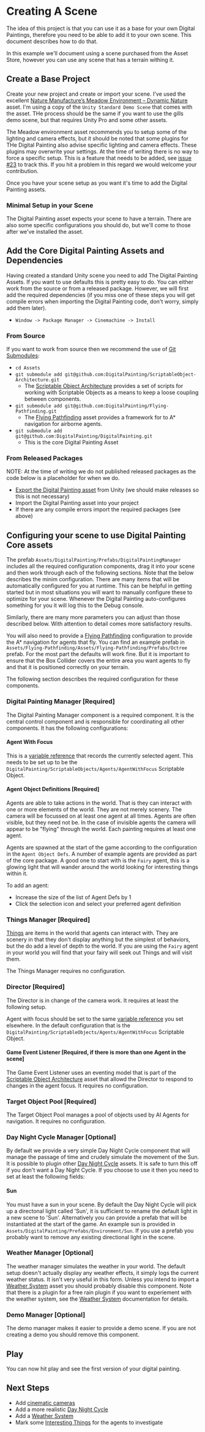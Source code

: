 ﻿# Creating A Scene

The idea of this project is that you can use it as a base for your own Digital Paintings,
therefore you need to be able to add it to your own scene. This document describes how to
do that.

In this example we'll document using a scene purchased from the Asset Store, however you 
can use any scene that has a terrain withing it.

## Create a Base Project

Create your new project and create or import your scene. I've used the excellent [Nature 
Manufacture’s Meadow Environment – Dynamic Nature](https://assetstore.unity.com/packages/3d/vegetation/meadow-environment-dynamic-nature-132195)
asset. I'm using a copy of the `Unity Standard Demo Scene` that comes with the asset.
THe process should be the same if you want to use the gills demo scene, but that requires
Unity Pro and some other assets. 

The Meadow environment 
asset recommends you to setup some of the lighting and camera effects, but it should be
noted that some plugins for THe Digital Painting also advise specific lighting and camera 
effects. These plugins may overwrite your settings. At the time of writing there is no way to force a specific setup. This is a feature that
needs to be added, see [issue #23](https://github.com/DigitalPainting/DigitalPainting/issues/23) 
to track this. If you hit a problem in this regard we would welcome your contribution.

Once you have your scene setup as you want it's time to add the Digital Painting assets.

### Minimal Setup in your Scene

The Digital Painting asset expects your scene to have a terrain. There are also some specific
configurations you should do, but we'll come to those after we've installed the asset.

## Add the Core Digital Painting Assets and Dependencies

Having created a standard Unity scene you need to add The Digital Painting Assets. If you want to use
defaults this is pretty easy to do. You can either work from the source or from a released package.
However, we will first add the required dependencies (if you miss one of these steps you will get
compile errors when importing the Digital Painting code, don't worry, simply add them later).

  * `Window -> Package Manager -> Cinemachine -> Install`

### From Source

If you want to work from source then we recommend the use of [Git Submodules](https://git-scm.com/book/en/v2/Git-Tools-Submodules):

  * `cd Assets`
  * `git submodule add git@github.com:DigitalPainting/ScriptableObject-Architecture.git`
    * The [Scriptable Object Architecture](../../ScriptableObject-Architecture/README.md) provides a set of scripts for working with Scriptable Objects as a means to keep a loose coupling between components.
  * `git submodule add git@github.com:DigitalPainting/Flying-Pathfinding.git`
    * The [Flying Pathfinding](../../Flying-Pathfinding/README.md) asset provides a framework for to A* navigation for airborne agents.
  * `git submodule add git@github.com:DigitalPainting/DigitalPainting.git`
    * This is the core Digital Painting Asset

### From Released Packages

NOTE: At the time of writing we do not published released packages as the code below is a placeholder for when we do.

  * [Export the Digital Painting asset](ReleasingTheDigitalPaintingAsset.md) from Unity (we should make releases so this is not necessary)
  * Import the Digital Painting asset into your project
  * If there are any compile errors import the required packages (see above)

## Configuring your scene to use Digital Painting Core assets

The prefab `Assets/DigitalPainting/Prefabs/DigitalPaintingManager` includes all the required configuration components, drag it
into your scene and then work through each of the following sections. Note that the below describes the minim configuration. There 
are many items that will be automatically configured for you at runtime. This can be helpful in getting started but in most
situations you will want to manually configure these to optimize for your scene. Whenever the Digital Painting auto-configures
something for you it will log this to the Debug console.

Similarly, there are many more parameters you can adjust than those described below. With attention to detail comes more satisfactory
results.

You will also need to provide a [Flying Pathfinding](../../Flying-Pathfinding/README.md) configuration to provide the A* navigation 
for agents that fly. You can find an example prefab in `Assets/Flying-Pathfinding/Assets/Flying-Pathfinding/Prefabs/Octree` prefab. For
the most part the defaults will work fine. But it is important to ensure that the Box Collider covers the entire area you want agents 
to fly and that it is positioned correctly on your terrain.

The following section describes the required configuration for these components.

### Digital Painting Manager [Required]

The Digital Painting Manager component is a required component. It is the central control component and
is responsible for coordinating all other components. It has the following configurations:

#### Agent With Focus

This is a [variable reference](../../ScriptableObject-Architecture/README.md) that records the currently selected agent. This needs to
be set up to be the `DigitalPainting/ScriptableObjects/Agents/AgentWithFocus` Scriptable Object.

#### Agent Object Definitions [Required]

Agents are able to take actions in the world. That is they can interact with one or more elements of the world. They are not
merely scenery. The camera will be focussed on at least one agent at all times. Agents are often visible, but they need not be.
In the case of invisible agents the camera will appear to be "flying" through the world. Each painting requires at least one agent.

Agents are spawned at the start of the game according to the configuration in the `Agent Object Defs`. A number of example agents
are provided as part of the core package. A good one to start with is the `Fairy` agent, this is a glowing light that will wander
around the world looking for interesting things within it.

To add an agent:

  * Increase the size of the list of Agent Defs by 1
  * Click the selection icon and select your preferred agent definition

### Things Manager [Required]

[Things](InterestingThings.md) are items in the world that agents can interact with. They are scenery in that they don't display anything but the simplest
of behaviors, but the do add a level of depth to the world. If you are using the `Fairy` agent in your world you will find that
your fairy will seek out Things and will visit them.

The Things Manager requires no configuration.

### Director [Required]

The Director is in change of the camera work. It requires at least the following setup.

Agent with focus should be set to the same [variable reference](../../ScriptableObject-Architecture/README.md) you set elsewhere. 
In the default configuration that is the  `DigitalPainting/ScriptableObjects/Agents/AgentWithFocus` Scriptable Object.

#### Game Event Listener [Required, if there is more than one Agent in the scene]

The Game Event Listener uses an eventing model that is part of the 
[Scriptable Object Architecture](../../ScriptableObject-Architecture/README.md) asset that allowd the Director to respond to changes
in the agent focus. It requires no configuration.

### Target Object Pool [Required]

The Target Object Pool manages a pool of objects used by AI Agents for navigation. It requires no configuration.

### Day Night Cycle Manager [Optional]

By default we provide a very simple Day Night Cycle component that will manage the passage of time and crudely simulate the movement
of the Sun. It is possible to plugin other [Day Night Cycle](./DayNightCycle.md) assets. It is safe to turn this off if you don't want
a Day Night Cycle. If you choose to use it then you need to set at least the following fields:

#### Sun 

You must have a sun in your scene. By default the Day Night Cycle will pick up a directonal light called 'Sun', it is sufficient to 
rename the default light in a new scene to 'Sun'. Alternatively you can provide a prefab that will be instantiated at the start of 
the game. An example sun is provided in `Assets/DigitalPainting/Prefabs/Environment/Sun`. If you use a prefab you probably want to
remove any existing directional light in the scene.

### Weather Manager [Optional]

The weather manager simulates the weather in your world. The default setup doesn't actually display any weather effects, it simply logs
the current weather status. It isn't very useful in this form. Unless you intend to import a [Weather System](./Weather.md) asset you
should probably disable this component. Note that there is a plugin for a free rain plugin if you want to experiement with the weather
system, see the [Weather System](./Weather.md) documentation for details.

### Demo Manager [Optional]

The demo manager makes it easier to provide a demo scene. If you are not creating a demo you should remove this component.

## Play

You can now hit play and see the first version of your digital painting.

## Next Steps

  * Add [cinematic cameras](./Cameras.md)
  * Add a more realistic [Day Night Cycle](./DayNightCycle.md)
  * Add a [Weather System](./Weather.md)
  * Mark some [Interesting Things](./InterestingThings.md) for the agents to investigate